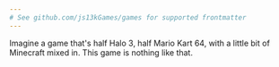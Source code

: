 ```yaml
---
# See github.com/js13kGames/games for supported frontmatter
---
```

Imagine a game that's half Halo 3, half Mario Kart 64, with a little bit of Minecraft mixed in. This game is nothing like that.